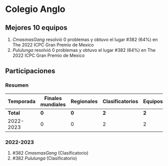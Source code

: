 ---
---

# Colegio Anglo

## Mejores 10 equipos

1. _CmasmasGang_ resolvió 0 problemas y obtuvo el lugar #382 (64%) en The 2022 ICPC Gran Premio de Mexico
1. _Pululunga_ resolvió 0 problemas y obtuvo el lugar #382 (64%) en The 2022 ICPC Gran Premio de Mexico

## Participaciones

### Resumen

| Temporada | Finales mundiales | Regionales | Clasificatorios | Equipos |
| --- | --- | --- | --- | --- |
| **Total** | **0** | **0** | **2** | **2** |
| 2022-2023 | 0 | 0 | 2 | 2 |

### 2022-2023

1. #382 _CmasmasGang_ (Clasificatorio)
1. #382 _Pululunga_ (Clasificatorio)



